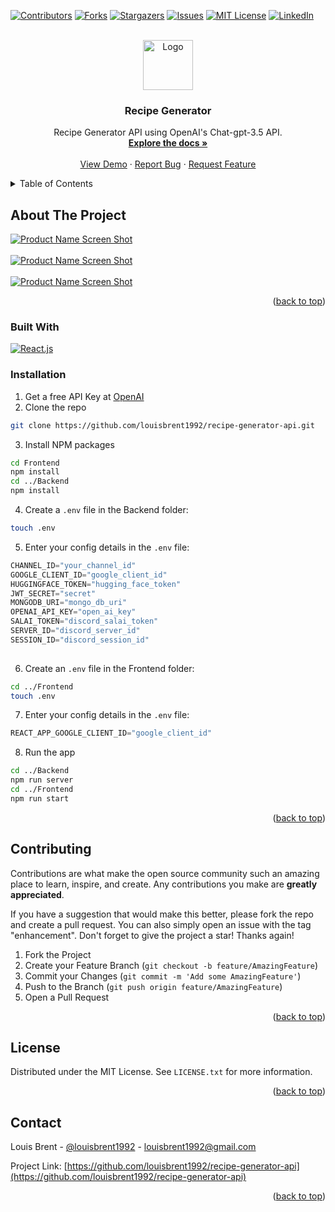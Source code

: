 <!-- Improved compatibility of back to top link: See: https://github.com/othneildrew/Best-README-Template/pull/73 -->

<a name="readme-top"></a>

<!--
*** Thanks for checking out the Best-README-Template. If you have a suggestion
*** that would make this better, please fork the repo and create a pull request
*** or simply open an issue with the tag "enhancement".
*** Don't forget to give the project a star!
*** Thanks again! Now go create something AMAZING! :D
-->

<!-- PROJECT SHIELDS -->
<!--
*** I'm using markdown "reference style" links for readability.
*** Reference links are enclosed in brackets [ ] instead of parentheses ( ).
*** See the bottom of this document for the declaration of the reference variables
*** for contributors-url, forks-url, etc. This is an optional, concise syntax you may use.
*** https://www.markdownguide.org/basic-syntax/#reference-style-links
-->

[![Contributors][contributors-shield]][contributors-url]
[![Forks][forks-shield]][forks-url]
[![Stargazers][stars-shield]][stars-url]
[![Issues][issues-shield]][issues-url]
[![MIT License][license-shield]][license-url]
[![LinkedIn][linkedin-shield]][linkedin-url]

<!-- PROJECT LOGO -->
<br />
<div align="center">
  <a href="https://github.com/louisbrent1992/recipe-generator-api">
    <img src="images/logo.png" alt="Logo" width="80" height="80">
  </a>

<h3 align="center">Recipe Generator</h3>

  <p align="center">
    Recipe Generator API using OpenAI's Chat-gpt-3.5 API.
    <br />
    <a href="https://github.com/louisbrent1992/recipe-generator-api"><strong>Explore the docs »</strong></a>
    <br />
    <br />
    <a href="https://github.com/louisbrent1992/recipe-generator-api">View Demo</a>
    ·
    <a href="https://github.com/louisbrent1992/recipe-generator-api/issues">Report Bug</a>
    ·
    <a href="https://github.com/louisbrent1992/recipe-generator-api/issues">Request Feature</a>
  </p>
</div>

<!-- TABLE OF CONTENTS -->
<details>
  <summary>Table of Contents</summary>
  <ol>
    <li>
      <a href="#about-the-project">About The Project</a>
      <ul>
        <li><a href="#built-with">Built With</a></li>
      </ul>
    </li>
    <li>
      <a href="#getting-started">Getting Started</a>
      <ul>
        <li><a href="#installation">Installation</a></li>
      </ul>
    </li>
    <li><a href="#contributing">Contributing</a></li>
    <li><a href="#license">License</a></li>
    <li><a href="#contact">Contact</a></li>
  </ol>
</details>

<!-- ABOUT THE PROJECT -->

## About The Project

[![Product Name Screen Shot][product-screenshot-3]](https://example.com)
<br />
<br />
[![Product Name Screen Shot][product-screenshot]](https://example.com)
<br />
<br />
[![Product Name Screen Shot][product-screenshot-2]](https://example.com)
<br />

<p align="right">(<a href="#readme-top">back to top</a>)</p>

### Built With

[![React.js][React.js]][React-url]

### Installation

1. Get a free API Key at [OpenAI](https://platform.openai.com/account/api-keys)
2. Clone the repo
```sh
git clone https://github.com/louisbrent1992/recipe-generator-api.git
```
3. Install NPM packages

```sh
cd Frontend
npm install
cd ../Backend
npm install
```

4. Create a `.env` file in the Backend folder:
```sh
touch .env
```
5. Enter your config details in the `.env` file:
```js
CHANNEL_ID="your_channel_id"
GOOGLE_CLIENT_ID="google_client_id"
HUGGINGFACE_TOKEN="hugging_face_token"
JWT_SECRET="secret"
MONGODB_URI="mongo_db_uri"
OPENAI_API_KEY="open_ai_key"
SALAI_TOKEN="discord_salai_token"
SERVER_ID="discord_server_id"
SESSION_ID="discord_session_id"
  
```

6. Create an `.env` file in the Frontend folder:
```sh
cd ../Frontend
touch .env
```

7. Enter your config details in the `.env` file:
```js  
REACT_APP_GOOGLE_CLIENT_ID="google_client_id"
```

8. Run the app
```sh
cd ../Backend
npm run server
cd ../Frontend
npm run start
```

<p align="right">(<a href="#readme-top">back to top</a>)</p>

<!-- CONTRIBUTING -->

## Contributing

Contributions are what make the open source community such an amazing place to learn, inspire, and create. Any contributions you make are **greatly appreciated**.

If you have a suggestion that would make this better, please fork the repo and create a pull request. You can also simply open an issue with the tag "enhancement".
Don't forget to give the project a star! Thanks again!

1. Fork the Project
2. Create your Feature Branch (`git checkout -b feature/AmazingFeature`)
3. Commit your Changes (`git commit -m 'Add some AmazingFeature'`)
4. Push to the Branch (`git push origin feature/AmazingFeature`)
5. Open a Pull Request

<p align="right">(<a href="#readme-top">back to top</a>)</p>

<!-- LICENSE -->

## License

Distributed under the MIT License. See `LICENSE.txt` for more information.

<p align="right">(<a href="#readme-top">back to top</a>)</p>

<!-- CONTACT -->

## Contact

Louis Brent - [@louisbrent1992](https://twitter.com/louisbrent1992) - louisbrent1992@gmail.com

Project Link: [https://github.com/louisbrent1992/recipe-generator-api](https://github.com/louisbrent1992/recipe-generator-api)

<p align="right">(<a href="#readme-top">back to top</a>)</p>

<!-- MARKDOWN LINKS & IMAGES -->
<!-- https://www.markdownguide.org/basic-syntax/#reference-style-links -->

[contributors-shield]: https://img.shields.io/github/contributors/louisbrent1992/recipe-generator-api.svg?style=for-the-badge
[contributors-url]: https://github.com/louisbrent1992/recipe-generator-api/graphs/contributors
[forks-shield]: https://img.shields.io/github/forks/louisbrent1992/recipe-generator-api.svg?style=for-the-badge
[forks-url]: https://github.com/louisbrent1992/recipe-generator-api/network/members
[stars-shield]: https://img.shields.io/github/stars/louisbrent1992/recipe-generator-api.svg?style=for-the-badge
[stars-url]: https://github.com/louisbrent1992/recipe-generator-api/stargazers
[issues-shield]: https://img.shields.io/github/issues/louisbrent1992/recipe-generator-api.svg?style=for-the-badge
[issues-url]: https://github.com/louisbrent1992/recipe-generator-api/issues
[license-shield]: https://img.shields.io/github/license/louisbrent1992/recipe-generator-api.svg?style=for-the-badge
[license-url]: https://github.com/louisbrent1992/recipe-generator-api/blob/master/LICENSE.txt
[linkedin-shield]: https://img.shields.io/badge/-LinkedIn-black.svg?style=for-the-badge&logo=linkedin&colorB=555
[linkedin-url]: https://linkedin.com/in/louis-brent
[product-screenshot]: images/screenshot.png
[product-screenshot-2]: images/screenshot-2.png
[product-screenshot-3]: images/screenshot-3.png
[Next.js]: https://img.shields.io/badge/next.js-000000?style=for-the-badge&logo=nextdotjs&logoColor=white
[Next-url]: https://nextjs.org/
[React-Native-url]: https://reactnative.dev/
[React.js]: https://img.shields.io/badge/React-20232A?style=for-the-badge&logo=react&logoColor=61DAFB
[React-url]: https://reactjs.org/
[Vue.js]: https://img.shields.io/badge/Vue.js-35495E?style=for-the-badge&logo=vuedotjs&logoColor=4FC08D
[Vue-url]: https://vuejs.org/
[Angular.io]: https://img.shields.io/badge/Angular-DD0031?style=for-the-badge&logo=angular&logoColor=white
[Angular-url]: https://angular.io/
[Svelte.dev]: https://img.shields.io/badge/Svelte-4A4A55?style=for-the-badge&logo=svelte&logoColor=FF3E00
[Svelte-url]: https://svelte.dev/
[Laravel.com]: https://img.shields.io/badge/Laravel-FF2D20?style=for-the-badge&logo=laravel&logoColor=white
[Laravel-url]: https://laravel.com
[Bootstrap.com]: https://img.shields.io/badge/Bootstrap-563D7C?style=for-the-badge&logo=bootstrap&logoColor=white
[Bootstrap-url]: https://getbootstrap.com
[JQuery.com]: https://img.shields.io/badge/jQuery-0769AD?style=for-the-badge&logo=jquery&logoColor=white
[JQuery-url]: https://jquery.com
